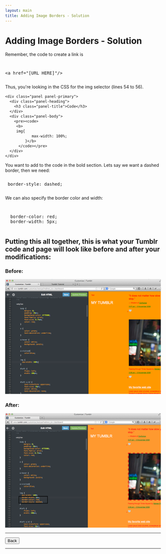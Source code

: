 ```yaml
---
layout: main
title: Adding Image Borders - Solution
---
```


# Adding Image Borders - Solution

Remember, the code to create a link is <pre><xmp> <a href="[URL HERE]"/> </xmp></pre>
Thus, you're looking in the CSS for the img selector (lines 54 to 56).

<div class="row">
  <div class="col-md-6">

    <div class="panel panel-primary">
      <div class="panel-heading">
        <h3 class="panel-title">Code</h3>
      </div>
      <div class="panel-body">
        <pre><code>
         <b>
         img{  
		        max-width: 100%;
		     }</b>
          </code></pre>
      </div>
    </div>
  
  </div>
</div>

You want to add to the code in the bold section. Lets say we want a dashed border, then we need:
<pre><xmp> border-style: dashed; </xmp></pre>

We can also specify the border color and width:
<pre><xmp>
  border-color: red;
  border-width: 5px;
</xmp></pre>

<h2>Putting this all together, this is what your Tumblr code and page will look like before and after your modifications:</h2>

<h3>Before:</h3>
<img src="../imageborderbefore.png"/>

<h3>After:</h3>
<img src="../imageborderafter.png"/>

---

<div class="row">
  <div class="col-md-1">
    <a href="../imageborder"><button type="button" class="btn btn-primary btn-lg">Back</button></a>
  </div>
</div>

---